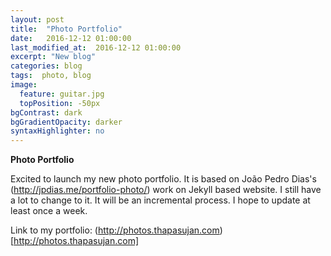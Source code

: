 ```yaml
---
layout: post
title:  "Photo Portfolio"
date:   2016-12-12 01:00:00
last_modified_at:  2016-12-12 01:00:00
excerpt: "New blog"
categories: blog
tags:  photo, blog
image:
  feature: guitar.jpg
  topPosition: -50px
bgContrast: dark
bgGradientOpacity: darker
syntaxHighlighter: no
---
```


**Photo Portfolio**

<div class="img img--fullContainer img--14xLeading" style="background-image: url({{ site.baseurl_featured_img }}guitar.jpg);"></div>

Excited to launch my new photo portfolio. It is based on João Pedro Dias's (http://jpdias.me/portfolio-photo/) work on Jekyll based website. I still have a lot to change to it. It will be an incremental process. I hope to update at least once a week.

Link to my portfolio: (http://photos.thapasujan.com)[http://photos.thapasujan.com]
